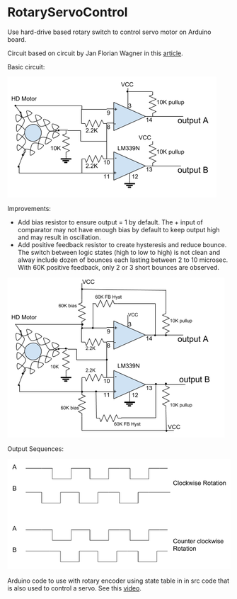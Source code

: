 # RotaryServoControl
Use hard-drive based rotary switch to control servo motor on Arduino board.

Circuit based on circuit by Jan Florian Wagner in this [article](http://www.sp2swj.sp-qrp.pl/DDS_DL4JAL/impulsator/OH2GHR_Inexpensive_rotary_encoder.htm).

Basic circuit:

![basic verion](https://github.com/Tommystus/RotaryServoControl/raw/master/Rotary%20Encoder%20using%203%20Phase%20Hard%20Drive%20Motor.png)

Improvements:
* Add bias resistor to ensure output = 1 by default.  The + input of comparator may not have enough bias by default to keep output high and may result in oscillation.
* Add positive feedback resistor to create hysteresis and reduce bounce.  The switch between logic states (high to low to high) is not clean and alway include dozen of bounces each lasting between 2 to 10 microsec.  With 60K positive feedback, only 2 or 3 short bounces are observed.

![Improved version](https://github.com/Tommystus/RotaryServoControl/raw/master/Rotary%20Encoder%20circuit%20-%20Improved.png)

Output Sequences:

![Output](https://github.com/Tommystus/RotaryServoControl/raw/master/Rotary%20Encoder%20Output%20Sequence.png)

Arduino code to use with rotary encoder using state table in in src code that is also used to control a servo.  See this [video](https://www.youtube.com/watch?v=Rl_HCxWeEqw).

